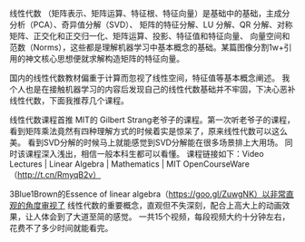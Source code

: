 线性代数
（矩阵表示、矩阵运算、特征根、特征向量）是基础中的基础，主成分分析（PCA）、奇异值分解（SVD）、
矩阵的特征分解、LU 分解、QR 分解、对称矩阵、正交化和正交归一化、矩阵运算、投影、特征值和特征向量、
向量空间和范数（Norms），这些都是理解机器学习中基本概念的基础。某篇图像分割1w+引用的神文核心思想便就求解构造矩阵的特征向量。

国内的线性代数教材偏重于计算而忽视了线性空间，特征值等基本概念阐述。
我个人也是在接触机器学习的内容后发现自己的线性代数基础并不牢固，下决心恶补线性代数，下面我推荐几个课程。

线性代数课程首推 MIT的 Gilbert Strang老爷子的课程。第一次听老爷子的课程，
看到矩阵乘法竟然有四种理解方式的时候着实是惊呆了，原来线性代数可以这么美。
看到SVD分解的时候马上就能感觉到SVD分解能在很多场景排上大用场。
同时该课程深入浅出，相信一般本科生都可以看懂。
课程链接如下：Video Lectures | Linear Algebra | Mathematics | MIT OpenCourseWare（http://t.cn/RmyqB2v）

3Blue1Brown的Essence of linear algebra（https://goo.gl/ZuwgNK）以非常直观的角度审视了
线性代数的重要概念，直观但不失深刻，配合上高大上的动画效果，让人体会到了大道至简的感觉。
一共15个视频，每段视频大约十分钟左右，花费不了多少时间就能看完。
